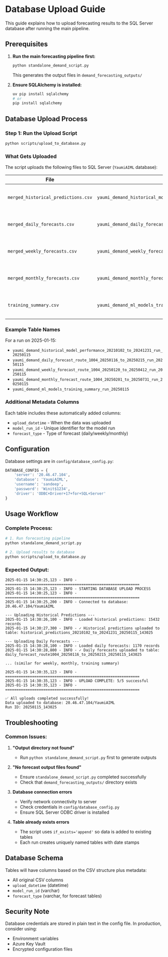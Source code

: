 # Database Upload Guide

This guide explains how to upload forecasting results to the SQL Server database after running the main pipeline.

## Prerequisites

1. **Run the main forecasting pipeline first:**
   ```bash
   python standalone_demand_script.py
   ```
   This generates the output files in `demand_forecasting_outputs/`

2. **Ensure SQLAlchemy is installed:**
   ```bash
   uv pip install sqlalchemy
   # or
   pip install sqlalchemy
   ```

## Database Upload Process

### Step 1: Run the Upload Script
```bash
python scripts/upload_to_database.py
```

### What Gets Uploaded

The script uploads the following files to SQL Server (`YaumiAIML` database):

| File | Table Name Pattern | Description |
|------|-------------------|-------------|
| `merged_historical_predictions.csv` | `yaumi_demand_historical_model_performance_{date_range}_run_{run_id}` | Model predictions on historical test data |
| `merged_daily_forecasts.csv` | `yaumi_demand_daily_forecast_route_{routes}_{date_range}_run_{run_id}` | Daily forecasts for next 30 days |
| `merged_weekly_forecasts.csv` | `yaumi_demand_weekly_forecast_route_{routes}_{date_range}_run_{run_id}` | Weekly forecasts for next 12 weeks |
| `merged_monthly_forecasts.csv` | `yaumi_demand_monthly_forecast_route_{routes}_{date_range}_run_{run_id}` | Monthly forecasts for next 6 months |
| `training_summary.csv` | `yaumi_demand_ml_models_training_summary_run_{run_id}` | Model training performance summary |

### Example Table Names

For a run on 2025-01-15:

- `yaumi_demand_historical_model_performance_20210102_to_20241231_run_20250115`
- `yaumi_demand_daily_forecast_route_1004_20250116_to_20250215_run_20250115`  
- `yaumi_demand_weekly_forecast_route_1004_20250120_to_20250412_run_20250115`
- `yaumi_demand_monthly_forecast_route_1004_20250201_to_20250731_run_20250115`
- `yaumi_demand_ml_models_training_summary_run_20250115`

### Additional Metadata Columns

Each table includes these automatically added columns:
- `upload_datetime` - When the data was uploaded
- `model_run_id` - Unique identifier for the model run
- `forecast_type` - Type of forecast (daily/weekly/monthly)

## Configuration

Database settings are in `config/database_config.py`:

```python
DATABASE_CONFIG = {
    'server': '20.46.47.104',
    'database': 'YaumiAIML', 
    'username': 'sandeep',
    'password': 'Winit$1234',
    'driver': 'ODBC+Driver+17+for+SQL+Server'
}
```

## Usage Workflow

### Complete Process:
```bash
# 1. Run forecasting pipeline
python standalone_demand_script.py

# 2. Upload results to database
python scripts/upload_to_database.py
```

### Expected Output:
```
2025-01-15 14:30:25,123 - INFO - ============================================================
2025-01-15 14:30:25,123 - INFO - STARTING DATABASE UPLOAD PROCESS
2025-01-15 14:30:25,123 - INFO - ============================================================
2025-01-15 14:30:25,200 - INFO - Connected to database: 20.46.47.104/YaumiAIML

--- Uploading Historical Predictions ---
2025-01-15 14:30:26,100 - INFO - Loaded historical predictions: 15432 records
2025-01-15 14:30:27,300 - INFO - ✓ Historical predictions uploaded to table: historical_predictions_20210102_to_20241231_20250115_143025

--- Uploading Daily Forecasts ---
2025-01-15 14:30:28,100 - INFO - Loaded daily forecasts: 1170 records
2025-01-15 14:30:28,800 - INFO - ✓ Daily forecasts uploaded to table: daily_forecast_route1004_20250116_to_20250215_20250115_143025

... (similar for weekly, monthly, training summary)

2025-01-15 14:30:35,123 - INFO - ============================================================
2025-01-15 14:30:35,123 - INFO - UPLOAD COMPLETE: 5/5 successful
2025-01-15 14:30:35,123 - INFO - ============================================================

✅ All uploads completed successfully!
Data uploaded to database: 20.46.47.104/YaumiAIML
Run ID: 20250115_143025
```

## Troubleshooting

### Common Issues:

1. **"Output directory not found"**
   - Run `python standalone_demand_script.py` first to generate outputs

2. **"No forecast output files found"** 
   - Ensure `standalone_demand_script.py` completed successfully
   - Check that `demand_forecasting_outputs/` directory exists

3. **Database connection errors**
   - Verify network connectivity to server
   - Check credentials in `config/database_config.py`
   - Ensure SQL Server ODBC driver is installed

4. **Table already exists errors**
   - The script uses `if_exists='append'` so data is added to existing tables
   - Each run creates uniquely named tables with date stamps

## Database Schema

Tables will have columns based on the CSV structure plus metadata:
- All original CSV columns
- `upload_datetime` (datetime)
- `model_run_id` (varchar)
- `forecast_type` (varchar, for forecast tables)

## Security Note

Database credentials are stored in plain text in the config file. In production, consider using:
- Environment variables
- Azure Key Vault
- Encrypted configuration files